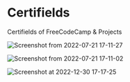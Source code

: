 # Certifields
Certifields of FreeCodeCamp &amp; Projects 

![Screenshot from 2022-07-21 17-11-27](https://user-images.githubusercontent.com/48295298/203823427-0d2bd282-a5f9-45c7-ba8c-f6ce2e4c2fff.png)

![Screenshot from 2022-07-21 17-11-02](https://user-images.githubusercontent.com/48295298/203823456-d69d7570-e16a-45bb-a3de-5e774ee300c9.png)

![Screenshot at 2022-12-30 17-17-25](https://user-images.githubusercontent.com/48295298/210108912-fd24e638-499d-42fc-8f7b-e6ad3781f59a.png)
